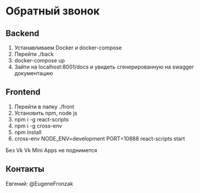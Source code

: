 # Обратный звонок

## Backend

1. Устанавливаем Docker и docker-compose
2. Перейти ./back
3. docker-compose up
4. Зайти на localhost:8001/docs и увидеть сгенерированную на swagger документацию

## Frontend

1. Перейти в папку ./front
2. Установить npm, node js
3. npm i -g react-scripts 
4. npm i -g  cross-env
5. npm install
6. cross-env NODE_ENV=development PORT=10888 react-scripts start

Без Vk Vk Mini Apps не поднимется 

## Контакты
Евгений: @EugeneFronzak 
